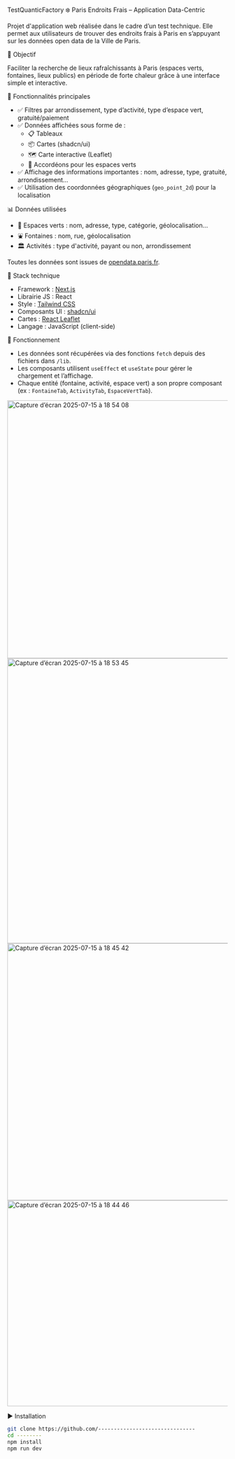 
TestQuanticFactory
 ❄️ Paris Endroits Frais – Application Data-Centric

Projet d'application web réalisée dans le cadre d’un test technique. Elle permet aux utilisateurs de trouver des endroits frais à Paris en s’appuyant sur les données open data de la Ville de Paris.

🎯 Objectif

Faciliter la recherche de lieux rafraîchissants à Paris (espaces verts, fontaines, lieux publics) en période de forte chaleur grâce à une interface simple et interactive.

🚀 Fonctionnalités principales

- ✅ Filtres par arrondissement, type d’activité, type d’espace vert, gratuité/paiement
- ✅ Données affichées sous forme de :
  - 📋 Tableaux
  - 📦 Cartes (shadcn/ui)
  - 🗺️ Carte interactive (Leaflet)
  - 🔽 Accordéons pour les espaces verts
- ✅ Affichage des informations importantes : nom, adresse, type, gratuité, arrondissement…
- ✅ Utilisation des coordonnées géographiques (`geo_point_2d`) pour la localisation

📊 Données utilisées

- 🌳 Espaces verts : nom, adresse, type, catégorie, géolocalisation…
- ⛲ Fontaines : nom, rue, géolocalisation
- 🏛️ Activités : type d'activité, payant ou non, arrondissement

Toutes les données sont issues de [opendata.paris.fr](https://opendata.paris.fr/).

🧱 Stack technique

- Framework : [Next.js](https://nextjs.org/)
- Librairie JS : React
- Style : [Tailwind CSS](https://tailwindcss.com/)
- Composants UI : [shadcn/ui](https://ui.shadcn.com/)
- Cartes : [React Leaflet](https://react-leaflet.js.org/)
- Langage : JavaScript (client-side)

 🧪 Fonctionnement

- Les données sont récupérées via des fonctions `fetch` depuis des fichiers dans `/lib`.
- Les composants utilisent `useEffect` et `useState` pour gérer le chargement et l’affichage.
- Chaque entité (fontaine, activité, espace vert) a son propre composant (ex : `FontaineTab`, `ActivityTab`, `EspaceVertTab`).


<img width="1026" height="590" alt="Capture d’écran 2025-07-15 à 18 54 08" src="https://github.com/user-attachments/assets/0725d6d9-d45f-4601-8153-0a3708b74ad0" />
<img width="1034" height="652" alt="Capture d’écran 2025-07-15 à 18 53 45" src="https://github.com/user-attachments/assets/0e80231a-798d-44c3-8cf8-00d1ae0520af" />
<img width="1028" height="588" alt="Capture d’écran 2025-07-15 à 18 45 42" src="https://github.com/user-attachments/assets/157b3837-bc77-4e7d-a640-d60dd9769282" />
<img width="1027" height="471" alt="Capture d’écran 2025-07-15 à 18 44 46" src="https://github.com/user-attachments/assets/14a7291a-4cb3-4e0d-9f00-ef9bb682fa0e" />


 ▶️ Installation

```bash
git clone https://github.com/-------------------------------
cd --------
npm install
npm run dev

